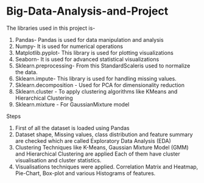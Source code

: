 # Big-Data-Analysis-and-Project
The libraries used in this project is- 
1. Pandas- Pandas is used for data manipulation and analysis
2. Numpy- It is used for numerical operations
3. Matplotlib.pyplot- This library is used for plotting visualizations
4. Seaborn- It is used for advanced statistical visualizations
5. Sklearn.preprocessing- From this StandardScaleris used to normalize the data. 
6. Sklearn.impute- This library is used for handling missing values.
7. Sklearn.decomposition - Used for PCA for dimensionality reduction
8. Sklearn.cluster - To apply clustering algorithms like KMeans and Hierarchical Clustering
9. Sklearn.mixture - For GaussianMixture model

Steps
1. First of all the dataset is loaded using Pandas
2. Dataset shape, Missing values, class distribution and feature summary are checked which are called Exploratory Data Analysis (EDA)
3. Clustering Techniques like K-Means, Gaussian Mixture Model (GMM) and Hierarchical Clustering are applied Each of them have cluster visualisation and cluster statistics.
4. Visualisations techniques were applied. Correlation Matrix and Heatmap, Pie-Chart, Box-plot and various Histograms of features.

   
